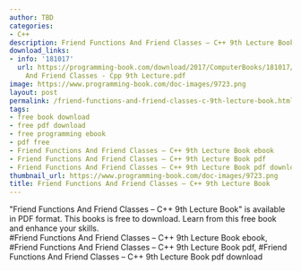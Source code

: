 ```yaml
---
author: TBD
categories:
- C++
description: Friend Functions And Friend Classes – C++ 9th Lecture Book
download_links:
- info: '181017'
  url: https://programming-book.com/download/2017/ComputerBooks/181017/Friend Functions
    And Friend Classes - Cpp 9th Lecture.pdf
image: https://www.programming-book.com/doc-images/9723.png
layout: post
permalink: /friend-functions-and-friend-classes-c-9th-lecture-book.html
tags:
- free book download
- free pdf download
- free programming ebook
- pdf free
- Friend Functions And Friend Classes – C++ 9th Lecture Book ebook
- Friend Functions And Friend Classes – C++ 9th Lecture Book pdf
- Friend Functions And Friend Classes – C++ 9th Lecture Book pdf download
thumbnail_url: https://www.programming-book.com/doc-images/9723.png
title: Friend Functions And Friend Classes – C++ 9th Lecture Book
---
```


 
<div class="item-desc text-justify">
  "Friend Functions And Friend Classes – C++ 9th Lecture Book" is available in PDF format. This books is free to download. Learn from this free book and enhance your skills.
  <br>
  #Friend Functions And Friend Classes – C++ 9th Lecture Book ebook, #Friend Functions And Friend Classes – C++ 9th Lecture Book pdf, #Friend Functions And Friend Classes – C++ 9th Lecture Book pdf download
</div>